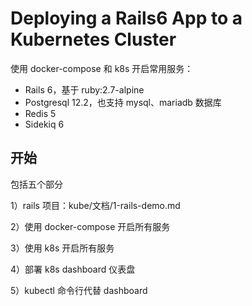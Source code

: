 # Deploying a Rails6 App to a Kubernetes Cluster

使用 docker-compose 和 k8s 开启常用服务：

- Rails 6，基于 ruby:2.7-alpine
- Postgresql 12.2，也支持 mysql、mariadb 数据库
- Redis 5
- Sidekiq 6

## 开始

包括五个部分

1）rails 项目：kube/文档/1-rails-demo.md

2）使用 docker-compose 开启所有服务

3）使用 k8s 开启所有服务

4）部署 k8s dashboard 仪表盘

5）kubectl 命令行代替 dashboard
